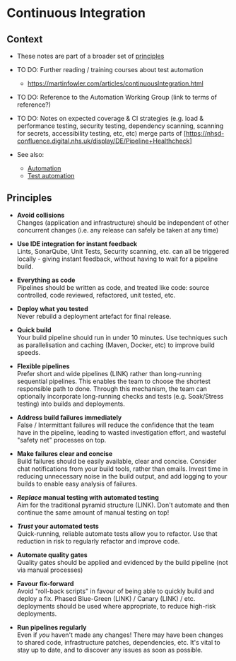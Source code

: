 # Continuous Integration

## Context

* These notes are part of a broader set of [principles](../principles.md)
* TO DO: Further reading / training courses about test automation
  * https://martinfowler.com/articles/continuousIntegration.html
* TO DO: Reference to the Automation Working Group (link to terms of reference?)
* TO DO: Notes on expected coverage & CI strategies (e.g. load & performance testing, security testing, dependency scanning, scanning for secrets, accessibility testing, etc, etc)
  merge parts of [https://nhsd-confluence.digital.nhs.uk/display/DE/Pipeline+Healthcheck]

* See also:
    * [Automation](automation.md)
    * [Test automation](test-automation.md)

## Principles

* **Avoid collisions**  
  Changes (application and infrastructure) should be independent of other concurrent changes (i.e. any release can safely be taken at any time)
  
* **Use IDE integration for instant feedback**  
  Lints, SonarQube, Unit Tests, Security scanning, etc. can all be triggered locally - giving instant feedback, without having to wait for a pipeline build.

* **Everything as code**  
  Pipelines should be written as code, and treated like code: source controlled, code reviewed, refactored, unit tested, etc.

* **Deploy what you tested**  
  Never rebuild a deployment artefact for final release.

* **Quick build**  
  Your build pipeline should run in under 10 minutes. Use techniques such as parallelisation and caching (Maven, Docker, etc) to improve build speeds.

* **Flexible pipelines**  
  Prefer short and wide pipelines (LINK) rather than long-running sequential pipelines. This enables the team to choose the shortest responsible path to done.
  Through this mechanism, the team can optionally incorporate long-running checks and tests (e.g. Soak/Stress testing) into builds and deployments.

* **Address build failures immediately**  
  False / Intermittant failures will reduce the confidence that the team have in the pipeline, leading to wasted investigation effort, and wasteful "safety net" processes on top.

* **Make failures clear and concise**  
  Build failures should be easily available, clear and concise. Consider chat notifications from your build tools, rather than emails. Invest time in reducing unnecessary noise in the build output, and add logging to your builds to enable easy analysis of failures.

* ***Replace* manual testing with automated testing**  
  Aim for the traditional pyramid structure (LINK). Don't automate and then continue the same amount of manual testing on top!

* ***Trust* your automated tests**  
  Quick-running, reliable automate tests allow you to refactor.  Use that reduction in risk to regularly refactor and improve code.

* **Automate quality gates**  
  Quality gates should be applied and evidenced by the build pipeline (not via manual processes)

* **Favour fix-forward**  
  Avoid "roll-back scripts" in favour of being able to quickly build and deploy a fix.
  Phased Blue-Green (LINK) / Canary (LINK) / etc. deployments should be used where appropriate, to reduce high-risk deployments.

* **Run pipelines regularly**  
  Even if *you* haven't made any changes! There may have been changes to shared code, infrastructure patches, dependencies, etc. It's vital to stay up to date, and to discover any issues as soon as possible.

